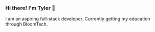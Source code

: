 ### Hi there! I'm Tyler 👾

I am an aspiring full-stack developer.
Currently getting my education through BloomTech.
